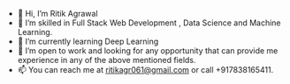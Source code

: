 - 👋 Hi, I’m Ritik Agrawal
- 👀 I’m skilled in Full Stack Web Development , Data Science and Machine Learning.
- 🌱 I’m currently learning Deep Learning
- 💞️ I’m open to work and looking for any opportunity that can provide me experience in any of the above mentioned fields.
- 📫 You can reach me at ritikagr061@gmail.com or call +917838165411. 

